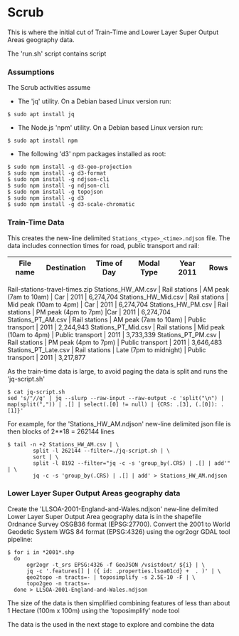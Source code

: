 # Scrub

  This is where the initial cut of Train-Time and Lower Layer Super Output Areas geography data.  

  The 'run.sh' script contains script  

### Assumptions

The Scrub activities assume 
  * The 'jq' utility. On a Debian based Linux version run:
  
  `$ sudo apt install jq`

  * The Node.js 'npm' utility. On a Debian based Linux version run:
  
  `$ sudo apt install npm`

  * The following 'd3' npm packages installed as root:

``` 
$ sudo npm install -g d3-geo-projection
$ sudo npm install -g d3-format
$ sudo npm install -g ndjson-cli
$ sudo npm install -g ndjson-cli
$ sudo npm install -g topojson
$ sudo npm install -g d3
$ sudo npm install -g d3-scale-chromatic
```

### Train-Time Data

  This creates the new-line delimited `Stations_<type>_<time>.ndjson` file. The data includes connection times for road, public transport and rail:

File name | Destination | Time of Day | Modal Type | Year 2011 | Rows |
----------|-------------|-------------|------------|-----------|---------|
Rail-stations-travel-times.zip 
Stations_HW_AM.csv | Rail stations | AM peak (7am to 10am) | Car | 2011 | 6,274,704
Stations_HW_Mid.csv | Rail stations | Mid peak (10am to 4pm) | Car | 2011 | 6,274,704
Stations_HW_PM.csv | Rail stations | PM peak (4pm to 7pm) |Car | 2011 | 6,274,704
Stations_PT_AM.csv | Rail stations | AM peak (7am to 10am) | Public transport | 2011 | 2,244,943
Stations_PT_Mid.csv |	Rail stations | Mid peak (10am to 4pm) | Public transport | 2011 | 3,733,339
Stations_PT_PM.csv |	Rail stations | PM peak (4pm to 7pm) | Public transport | 2011 | 3,646,483
Stations_PT_Late.csv |	Rail stations | Late (7pm to midnight) | Public transport | 2011 | 3,217,877

  As the train-time data is large, to avoid paging the data is split and runs the 'jq-script.sh'  

```
$ cat jq-script.sh
sed 's/"//g' | jq --slurp --raw-input --raw-output -c 'split("\n") | map(split(",")) | .[] | select(.[0] != null) | {CRS: .[3], (.[0]): .[1]}'
```

  For example, for the 'Stations_HW_AM.ndjson' new-line delimited json file is then blocks of 2**18 = 262144 lines  
```
$ tail -n +2 Stations_HW_AM.csv | \
        split -l 262144 --filter=./jq-script.sh | \
        sort | \
        split -l 8192 --filter="jq -c -s 'group_by(.CRS) | .[] | add'" | \
        jq -c -s 'group_by(.CRS) | .[] | add' > Stations_HW_AM.ndjson

```

### Lower Layer Super Output Areas geography data

  Create the 'LLSOA-2001-England-and-Wales.ndjson' new-line delimited Lower Layer Super Output Area geography data is in the shapefile Ordnance Survey OSGB36 format (EPSG:27700). Convert the 2001 to World Geodetic System WGS 84 format (EPSG:4326) using the ogr2ogr GDAL tool pipeline:

```
$ for i in *2001*.shp
  do
      ogr2ogr -t_srs EPSG:4326 -f GeoJSON /vsistdout/ ${i} | \
      jq -c '.features[] | ({ id: .properties.lsoa01cd} +  . )' | \
      geo2topo -n tracts=- | toposimplify -s 2.5E-10 -F | \
      topo2geo -n tracts=- 
  done > LLSOA-2001-England-and-Wales.ndjson
```
  The size of the data is then simplified combining features of less than about 1 Hectare (100m x 100m) using the 'toposimplify' node tool  

  The data is the used in the next stage to explore and combine the data  
